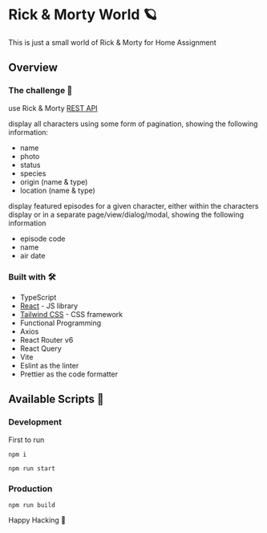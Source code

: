# Rick & Morty World 🪐

This is just a small world of Rick & Morty for Home Assignment

## Overview

### The challenge 📝

use Rick & Morty [REST API](https://rickandmortyapi.com/)

display all characters using some form of pagination, showing the following information:
- name
- photo
- status
- species
- origin (name & type)
- location (name & type)

display featured episodes for a given character, either within the characters display or in a
separate page/view/dialog/modal, showing the following information
- episode code
- name
- air date

### Built with 🛠

- TypeScript
- [React](https://reactjs.org/) - JS library
- [Tailwind CSS](https://tailwindcss.com/) - CSS framework
- Functional Programming
- Axios
- React Router v6
- React Query
- Vite
- Eslint as the linter
- Prettier as the code formatter

## Available Scripts 📖

### Development

First to run 
```
npm i
```

```
npm run start
```

### Production

```
npm run build
```

Happy Hacking 🎉
